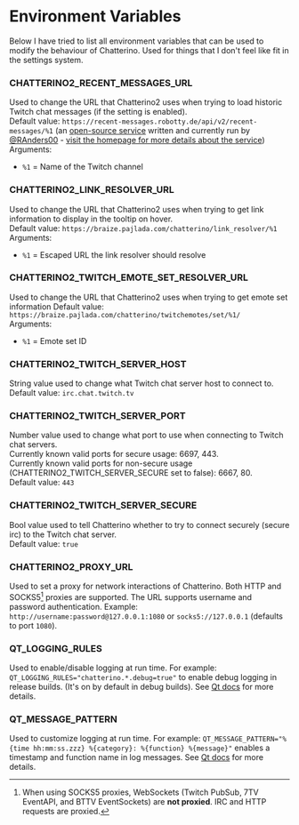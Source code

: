 # Environment Variables

Below I have tried to list all environment variables that can be used to modify the behaviour of Chatterino. Used for things that I don't feel like fit in the settings system.

### CHATTERINO2_RECENT_MESSAGES_URL

Used to change the URL that Chatterino2 uses when trying to load historic Twitch chat messages (if the setting is enabled).  
Default value: `https://recent-messages.robotty.de/api/v2/recent-messages/%1` (an [open-source service](https://github.com/robotty/recent-messages2) written and currently run by [@RAnders00](https://github.com/RAnders00) - [visit the homepage for more details about the service](https://recent-messages.robotty.de/))  
Arguments:

-   `%1` = Name of the Twitch channel

### CHATTERINO2_LINK_RESOLVER_URL

Used to change the URL that Chatterino2 uses when trying to get link information to display in the tooltip on hover.  
Default value: `https://braize.pajlada.com/chatterino/link_resolver/%1`  
Arguments:

-   `%1` = Escaped URL the link resolver should resolve

### CHATTERINO2_TWITCH_EMOTE_SET_RESOLVER_URL

Used to change the URL that Chatterino2 uses when trying to get emote set information
Default value: `https://braize.pajlada.com/chatterino/twitchemotes/set/%1/`  
Arguments:

-   `%1` = Emote set ID

### CHATTERINO2_TWITCH_SERVER_HOST

String value used to change what Twitch chat server host to connect to.  
Default value: `irc.chat.twitch.tv`

### CHATTERINO2_TWITCH_SERVER_PORT

Number value used to change what port to use when connecting to Twitch chat servers.  
Currently known valid ports for secure usage: 6697, 443.  
Currently known valid ports for non-secure usage (CHATTERINO2_TWITCH_SERVER_SECURE set to false): 6667, 80.  
Default value: `443`

### CHATTERINO2_TWITCH_SERVER_SECURE

Bool value used to tell Chatterino whether to try to connect securely (secure irc) to the Twitch chat server.  
Default value: `true`

### CHATTERINO2_PROXY_URL

Used to set a proxy for network interactions of Chatterino. Both HTTP and SOCKS5[^1] proxies are supported. The URL supports username and password authentication. Example: `http://username:password@127.0.0.1:1080` or `socks5://127.0.0.1` (defaults to port `1080`).

[^1]: When using SOCKS5 proxies, WebSockets (Twitch PubSub, 7TV EventAPI, and BTTV EventSockets) are **not proxied**. IRC and HTTP requests are proxied.

### QT_LOGGING_RULES

Used to enable/disable logging at run time. For example: `QT_LOGGING_RULES="chatterino.*.debug=true"` to enable debug logging in release builds. (It's on by default in debug builds). See [Qt docs](https://doc.qt.io/qt-5/qloggingcategory.html) for more details.

### QT_MESSAGE_PATTERN

Used to customize logging at run time. For example: `QT_MESSAGE_PATTERN="%{time hh:mm:ss.zzz} %{category}: %{function} %{message}"` enables a timestamp and function name in log messages. See [Qt docs](https://doc.qt.io/qt-5/qloggingcategory.html) for more details.
